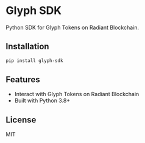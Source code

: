 # Glyph SDK

Python SDK for Glyph Tokens on Radiant Blockchain.

## Installation

```bash
pip install glyph-sdk
```

## Features

- Interact with Glyph Tokens on Radiant Blockchain
- Built with Python 3.8+

## License

MIT 